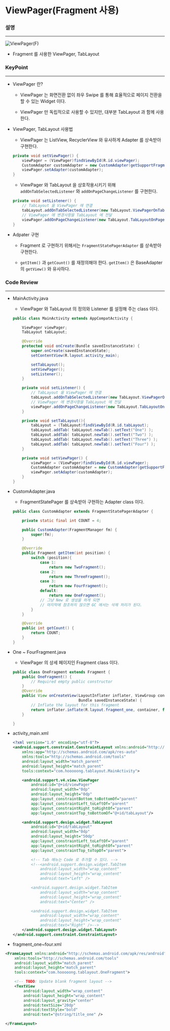 # ViewPager(Fragment 사용)

### 설명
____________________________________________________

![ViewPager(F)](https://github.com/Hooooong/DAY18_ViewPager-F-/blob/master/image/ViewPager.gif)

- Fragment 를 사용한 ViewPager, TabLayout

### KeyPoint
____________________________________________________

- ViewPager 란?

  - ViewPager 는 화면전환 없이 좌우 Swipe 를 통해 효율적으로 페이지 전환을 할 수 있는 Widget 이다.

  - ViewPager 만 독립적으로 사용할 수 있지만, 대부분 TabLayout 과 함께 사용한다.

- ViewPager, TabLayout 사용법

  - ViewPager 는 ListView, RecyclerView 와 유사하게 Adapter 를 상속받아 구현한다.

  ```java
  private void setViewPager() {
      viewPager = (ViewPager)findViewById(R.id.viewPager);
      CustomAdapter customAdapter = new CustomAdapter(getSupportFragmentManager());
      viewPager.setAdapter(customAdapter);
  }
  ```

  - ViewPager 와 TabLayout 을 상호작용시키기 위해 `addOnTabSelectedListener` 와 `addOnPageChangeListener` 를 구현한다.

  ```java
  private void setListener() {
      // TabLayout 을 ViewPager 에 연결
      tabLayout.addOnTabSelectedListener(new TabLayout.ViewPagerOnTabSelectedListener(viewPager));
      // ViewPager 에 변경사항을 TabLayout 에 전달
      viewPager.addOnPageChangeListener(new TabLayout.TabLayoutOnPageChangeListener(tabLayout));
  }
  ```

- Adpater 구현

  - Fragment 로 구현하기 위해서는 `FragmentStatePagerAdapter` 를 상속받아 구현한다.

  - `getItem()` 과 `getCount()` 를 재정의해야 한다. `getItem()` 은 BaseAdapter의 `getView()` 와 유사하다.

### Code Review
____________________________________________________

- MainActivity.java

  - ViewPager 와 TabLayout 의 정의와 Listener 를 설정해 주는 class 이다.

  ```java
  public class MainActivity extends AppCompatActivity {

      ViewPager viewPager;
      TabLayout tabLayout;

      @Override
      protected void onCreate(Bundle savedInstanceState) {
          super.onCreate(savedInstanceState);
          setContentView(R.layout.activity_main);

          setTabLayout();
          setViewPager();
          setListener();
      }

      private void setListener() {
          // TabLayout 을 ViewPager 에 연결
          tabLayout.addOnTabSelectedListener(new TabLayout.ViewPagerOnTabSelectedListener(viewPager));
          // ViewPager 에 변경사항을 TabLayout 에 전달
          viewPager.addOnPageChangeListener(new TabLayout.TabLayoutOnPageChangeListener(tabLayout));
      }

      private void setTabLayout(){
          tabLayout = (TabLayout)findViewById(R.id.tabLayout);
          tabLayout.addTab( tabLayout.newTab().setText("One") );
          tabLayout.addTab( tabLayout.newTab().setText("Two") );
          tabLayout.addTab( tabLayout.newTab().setText("Three") );
          tabLayout.addTab( tabLayout.newTab().setText("Four") );
      }

      private void setViewPager() {
          viewPager = (ViewPager)findViewById(R.id.viewPager);
          CustomAdapter customAdapter = new CustomAdapter(getSupportFragmentManager());
          viewPager.setAdapter(customAdapter);
      }
  }
  ```

- CustomAdapter.java

  - FragmentStatePager 를 상속받아 구현하는 Adapter class 이다.

  ```java
  public class CustomAdapter extends FragmentStatePagerAdapter {

      private static final int COUNT = 4;

      public CustomAdapter(FragmentManager fm) {
          super(fm);
      }

      @Override
      public Fragment getItem(int position) {
          switch (position){
              case 1:
                  return new TwoFragment();
              case 2:
                  return new ThreeFragment();
              case 3:
                  return new FourFragment();
              default:
                  return new OneFragment();
              // 그냥 New 로 생성을 하게 되면
              // 마지막에 참조하지 않으면 GC 에서는 삭제 처리가 된다.
          }
      }

      @Override
      public int getCount() {
          return COUNT;
      }
  }
  ```

- One ~ FourFragment.java

  - ViewPager 의 상세 페이지인 Fragment class 이다.

  ```java
  public class OneFragment extends Fragment {
      public OneFragment() {
          // Required empty public constructor
      }
      @Override
      public View onCreateView(LayoutInflater inflater, ViewGroup container,
                               Bundle savedInstanceState) {
          // Inflate the layout for this fragment
          return inflater.inflate(R.layout.fragment_one, container, false);
      }

  }
  ```

- activity_main.xml

  ```xml
  <?xml version="1.0" encoding="utf-8"?>
  <android.support.constraint.ConstraintLayout xmlns:android="http://schemas.android.com/apk/res/android"
      xmlns:app="http://schemas.android.com/apk/res-auto"
      xmlns:tools="http://schemas.android.com/tools"
      android:layout_width="match_parent"
      android:layout_height="match_parent"
      tools:context="com.hooooong.tablayout.MainActivity">

      <android.support.v4.view.ViewPager
          android:id="@+id/viewPager"
          android:layout_width="0dp"
          android:layout_height="0dp"
          app:layout_constraintBottom_toBottomOf="parent"
          app:layout_constraintLeft_toLeftOf="parent"
          app:layout_constraintRight_toRightOf="parent"
          app:layout_constraintTop_toBottomOf="@+id/tabLayout"/>

      <android.support.design.widget.TabLayout
          android:id="@+id/tabLayout"
          android:layout_width="0dp"
          android:layout_height="50dp"
          app:layout_constraintLeft_toLeftOf="parent"
          app:layout_constraintRight_toRightOf="parent"
          app:layout_constraintTop_toTopOf="parent">

          <!-- Tab 메뉴는 Code 로 추가할 수 있다. -->
          <!--<android.support.design.widget.TabItem
              android:layout_width="wrap_content"
              android:layout_height="wrap_content"
              android:text="Left" />

          <android.support.design.widget.TabItem
              android:layout_width="wrap_content"
              android:layout_height="wrap_content"
              android:text="Center" />

          <android.support.design.widget.TabItem
              android:layout_width="wrap_content"
              android:layout_height="wrap_content"
              android:text="Right" />-->
      </android.support.design.widget.TabLayout>
  </android.support.constraint.ConstraintLayout>
  ```

-  fragment_one~four.xml

  ```xml
  <FrameLayout xmlns:android="http://schemas.android.com/apk/res/android"
      xmlns:tools="http://schemas.android.com/tools"
      android:layout_width="match_parent"
      android:layout_height="match_parent"
      tools:context="com.hooooong.tablayout.OneFragment">

      <!-- TODO: Update blank fragment layout -->
      <TextView
          android:layout_width="wrap_content"
          android:layout_height="wrap_content"
          android:layout_gravity="center"
          android:textSize="20dp"
          android:textStyle="bold"
          android:text="@string/title_one" />

  </FrameLayout>
  ```
